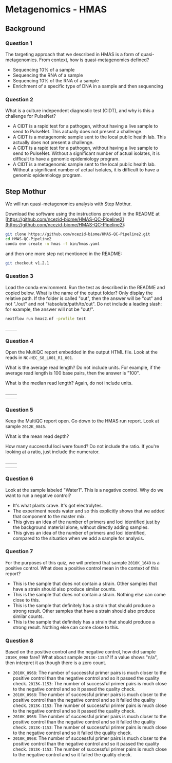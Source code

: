 # Metagenomics - HMAS

## Background

### Question 1

The targeting approach that we described in HMAS is a form of quasi-metagenomics. From context, how is quasi-metagenomics defined?

- Sequencing 10% of a sample
- Sequencing the RNA of a sample
- Sequencing 10% of the RNA of a sample
- Enrichment of a specific type of DNA in a sample and then sequencing

### Question 2

What is a culture independent diagnostic test (CIDT), and why is this a challenge for PulseNet?

- A CIDT is a rapid test for a pathogen, without having a live sample to send to PulseNet. This actually does not present a challenge.
- A CIDT is a metagenomic sample sent to the local public health lab. This actually does not present a challenge.
- A CIDT is a rapid test for a pathogen, without having a live sample to send to PulseNet. Without a significant number of actual isolates, it is difficult to have a genomic epidemiology program.
- A CIDT is a metagenomic sample sent to the local public health lab. Without a significant number of actual isolates, it is difficult to have a genomic epidemiology program.

## Step Mothur

We will run quasi-metagenomics analysis with Step Mothur.

Download the software using the instructions provided in the README at [https://github.com/ncezid-biome/HMAS-QC-Pipeline2](https://github.com/ncezid-biome/HMAS-QC-Pipeline2):

```bash
git clone https://github.com/ncezid-biome/HMAS-QC-Pipeline2.git 
cd HMAS-QC-Pipeline2
conda env create -n hmas -f bin/hmas.yaml 
```

and then one more step not mentioned in the README:

```bash
git checkout v1.2.1
```

### Question 3

Load the conda environment. Run the test as described in the README and copied below. What is the name of the output folder? Only display the relative path. If the folder is called "out", then the answer will be "out" and not "./out" and not "/absolute/path/to/out". Do not include a leading slash: for example, the answer will not be "out/".

```bash
nextflow run hmas2.nf -profile test
```

`_____`

### Question 4

Open the MultiQC report embedded in the output HTML file. Look at the reads in `NC-HEC_S8_L001_R1_001`.

What is the average read length? Do not include units. For example, if the average read length is 100 base pairs, then the answer is "100".

What is the median read length? Again, do not include units.

`_____`  
`_____`

### Question 5

Keep the MultiQC report open. Go down to the HMAS run report. Look at sample `2012K_0845`.

What is the mean read depth?

How many successful loci were found? Do not include the ratio. If you're looking at a ratio, just include the numerator.

`_____`  
`_____`

### Question 6

Look at the sample labeled "Water1". This is a negative control. Why do we want to run a negative control?

- It's what plants crave. It's got electrolytes.
- The experiment needs water and so this explicitly shows that we added that component to the master mix.
- This gives an idea of the number of primers and loci identified just by the background material alone, without directly adding samples.
- This gives an idea of the number of primers and loci identified, compared to the situation when we add a sample for analysis.

### Question 7

For the purposes of this quiz, we will pretend that sample `2010K_1649` is a positive control. What does a positive control mean in the context of this report?

- This is the sample that does not contain a strain. Other samples that have a strain should also produce similar counts.
- This is the sample that does not contain a strain. Nothing else can come close to this.
- This is the sample that definitely has a strain that should produce a strong result. Other samples that have a strain should also produce similar counts.
- This is the sample that definitely has a strain that should produce a strong result. Nothing else can come close to this.

### Question 8

Based on the positive control and the negative control, how did sample `2010K_0968` fare? What about sample `2013K-1153`? If a value shows "n/a", then interpret it as though there is a zero count.

- `2010K_0968`: The number of successful primer pairs is much closer to the positive control than the negative control and so it passed the quality check.
  `2013K-1153`: The number of successful primer pairs is much close to the negative control and so it passed the quality check.
- `2010K_0968`: The number of successful primer pairs is much closer to the positive control than the negative control and so it failed the quality check.
  `2013K-1153`: The number of successful primer pairs is much close to the negative control and so it passed the quality check.
- `2010K_0968`: The number of successful primer pairs is much closer to the positive control than the negative control and so it failed the quality check.
  `2013K-1153`: The number of successful primer pairs is much close to the negative control and so it failed the quality check.
- `2010K_0968`: The number of successful primer pairs is much closer to the positive control than the negative control and so it passed the quality check.
  `2013K-1153`: The number of successful primer pairs is much close to the negative control and so it failed the quality check.
